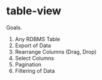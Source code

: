 table-view
==========

Goals.

1. Any RDBMS Table
2. Export of Data
3. Rearrange Columns (Drag, Drop)
4. Select Columns
5. Pagination
6. Filtering of Data
